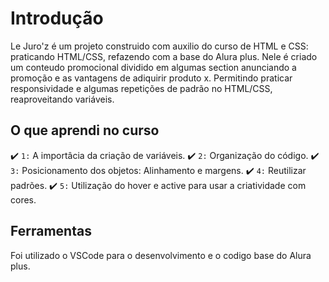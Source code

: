 # Introdução
Le Juro'z é um projeto construido com auxilio do curso de HTML e CSS: praticando HTML/CSS, refazendo com a base do Alura plus.
Nele é criado um conteudo promocional dividido em algumas section anunciando a promoção e as vantagens de adiquirir produto x.
Permitindo praticar responsividade e algumas repetições de padrão no HTML/CSS, reaproveitando variáveis.

## O que aprendi no curso

:heavy_check_mark: `1:` A importâcia da criação de variáveis.
:heavy_check_mark: `2:` Organização do código.
:heavy_check_mark: `3:` Posicionamento dos objetos: Alinhamento e margens.
:heavy_check_mark: `4:` Reutilizar padrões.
:heavy_check_mark: `5:` Utilização do hover e active para usar a criatividade com cores.

## Ferramentas

Foi utilizado o VSCode para o desenvolvimento e o codigo base do Alura plus.

